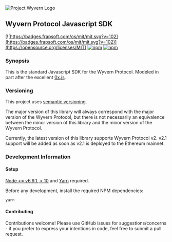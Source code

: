 ![Project Wyvern Logo](https://media.githubusercontent.com/media/ProjectWyvern/wyvern-branding/master/logo/logo-square-red-transparent-200x200.png?raw=true "Project Wyvern Logo")

## Wyvern Protocol Javascript SDK

[![https://badges.frapsoft.com/os/mit/mit.svg?v=102](https://badges.frapsoft.com/os/mit/mit.svg?v=102)](https://opensource.org/licenses/MIT) [![npm](https://img.shields.io/npm/v/wyvern-js.svg)](https://www.npmjs.com/package/wyvern-js) [![npm](https://img.shields.io/npm/dt/wyvern-js.svg)](https://www.npmjs.com/package/wyvern-js)

### Synopsis

This is the standard Javascript SDK for the Wyvern Protocol. Modeled in part after the excellent [0x.js](https://github.com/0xProject/0x.js).

### Versioning

This project uses [semantic versioning](https://semver.org/).

The major version of this library will always correspond with the major version of the Wyvern Protocol, but there is not necessarily an equivalence between the minor version of this library and the minor version of the Wyvern Protocol.

Currently, the latest version of this library supports Wyvern Protocol v2. v2.1 support will be added as soon as v2.1 is deployed to the Ethereum mainnet.

### Development Information

#### Setup

[Node >= v6.9.1, < 10](https://nodejs.org/en/) and [Yarn](https://yarnpkg.com/en/) required.

Before any development, install the required NPM dependencies:

```bash
yarn
```

#### Contributing

Contributions welcome! Please use GitHub issues for suggestions/concerns - if you prefer to express your intentions in code, feel free to submit a pull request.
